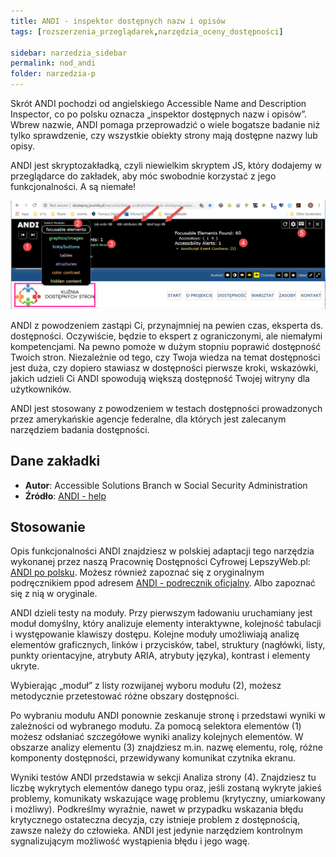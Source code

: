 ```yaml
---
title: ANDI - inspektor dostępnych nazw i opisów
tags: [rozszerzenia_przeglądarek,narzędzia_oceny_dostępności]

sidebar: narzedzia_sidebar
permalink: nod_andi
folder: narzedzia-p
---
```


Skrót ANDI pochodzi od angielskiego <span lang="en">Accessible Name and Description Inspector</span>, co po polsku oznacza &bdquo;inspektor dostępnych nazw i opisów&rdquo;. Wbrew nazwie, ANDI pomaga przeprowadzić o wiele bogatsze badanie niż tylko sprawdzenie, czy wszystkie obiekty strony mają dostępne nazwy lub opisy. 

ANDI jest skryptozakładką, czyli niewielkim skryptem JS, który dodajemy w przeglądarce do zakładek, aby móc swobodnie korzystać z jego funkcjonalności. A są niemałe! 

![logo](images/narzedzia/skryptozakladka_andi.png)

ANDI z powodzeniem zastąpi Ci, przynajmniej na pewien czas, eksperta ds. dostępności. Oczywiście, będzie to ekspert z ograniczonymi, ale niemałymi kompetencjami. Na pewno pomoże w dużym stopniu poprawić dostępność Twoich stron. Niezależnie od tego, czy Twoja wiedza na temat dostępności jest duża, czy dopiero stawiasz w dostępności pierwsze kroki, wskazówki, jakich udzieli Ci ANDI spowodują większą dostępność Twojej witryny dla użytkowników.

ANDI jest stosowany z powodzeniem w testach dostępności prowadzonych przez amerykańskie agencje federalne, dla których jest zalecanym narzędziem badania dostępności.  

## Dane zakładki
- **Autor**: Accessible Solutions Branch w Social Security Administration
- **Źródło**: [ANDI - help](https://www.ssa.gov/accessibility/andi/help/install.html)

## Stosowanie
Opis funkcjonalności ANDI znajdziesz w polskiej adaptacji tego narzędzia wykonanej przez naszą Pracownię Dostępności Cyfrowej LepszyWeb.pl: [ANDI po polsku](https://lepszyweb.pl/andi/). Możesz również zapoznać się z oryginalnym podręcznikiem ppod adresem [ANDI - podrecznik oficjalny](https://www.ssa.gov/accessibility/andi/help/howtouse.html). Albo zapoznać się z nią w oryginale.

ANDI dzieli testy na moduły. Przy pierwszym ładowaniu uruchamiany jest moduł domyślny, który analizuje elementy interaktywne, kolejność tabulacji i występowanie klawiszy dostępu. Kolejne moduły umożliwiają analizę elementów graficznych, linków i przycisków, tabel, struktury (nagłówki, listy, punkty orientacyjne, atrybuty ARIA, atrybuty języka), kontrast i elementy ukryte.

Wybierając „moduł” z listy rozwijanej wyboru modułu (2), możesz metodycznie przetestować różne obszary dostępności.

Po wybraniu modułu ANDI ponownie zeskanuje stronę i przedstawi wyniki w zależności od wybranego modułu. Za pomocą selektora elementów (1) możesz odsłaniać szczegółowe wyniki analizy kolejnych elementów. W obszarze analizy elementu (3) znajdziesz m.in. nazwę elementu, rolę, różne komponenty dostępności, przewidywany komunikat czytnika ekranu.

Wyniki testów ANDI przedstawia w sekcji Analiza strony (4). Znajdziesz tu liczbę wykrytych elementów danego typu oraz, jeśli zostaną wykryte jakieś problemy, komunikaty wskazujące wagę problemu (krytyczny, umiarkowany i możliwy). Podkreślmy wyraźnie, nawet w przypadku wskazania błędu krytycznego ostateczna decyzja, czy istnieje problem z dostępnością, zawsze należy do człowieka. ANDI jest jedynie narzędziem kontrolnym sygnalizującym możliwość wystąpienia błędu i jego wagę.